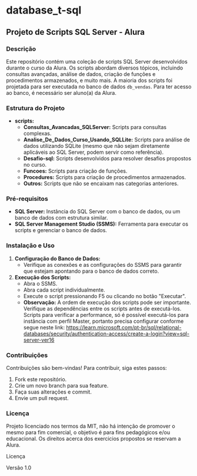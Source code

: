 # database_t-sql

## Projeto de Scripts SQL Server - Alura

### Descrição
Este repositório contém uma coleção de scripts SQL Server desenvolvidos durante o curso da Alura. Os scripts abordam diversos tópicos, incluindo consultas avançadas, análise de dados, criação de funções e procedimentos armazenados, e muito mais. A maioria dos scripts foi projetada para ser executada no banco de dados `db_vendas`.
Para ter acesso ao banco, é necessário ser aluno(a) da Alura.

### Estrutura do Projeto
* **scripts:**
    * **Consultas_Avancadas_SQLServer:** Scripts para consultas complexas.
    * **Analise_De_Dados_Curso_Usando_SQLLite:** Scripts para análise de dados utilizando SQLite (mesmo que não sejam diretamente aplicáveis ao SQL Server, podem servir como referência).
    * **Desafio-sql:** Scripts desenvolvidos para resolver desafios propostos no curso.
    * **Funcoes:** Scripts para criação de funções.
    * **Procedures:** Scripts para criação de procedimentos armazenados.
    * **Outros:** Scripts que não se encaixam nas categorias anteriores.


### Pré-requisitos
* **SQL Server:** Instância do SQL Server com o banco de dados, ou um banco de dados com estrutura similar.
* **SQL Server Management Studio (SSMS):** Ferramenta para executar os scripts e gerenciar o banco de dados.

### Instalação e Uso
1. **Configuração do Banco de Dados:**
    * Verifique as conexões e as configurações do SSMS para garantir que estejam apontando para o banco de dados correto.
2. **Execução dos Scripts:**
    * Abra o SSMS.
    * Abra cada script individualmente.
    * Execute o script pressionando F5 ou clicando no botão "Executar".
    * **Observação:** A ordem de execução dos scripts pode ser importante. Verifique as dependências entre os scripts antes de executá-los. Scripts para verificar a performance, só é possível executá-los para instância com perfil Master, portanto precisa configurar conforme segue neste link: https://learn.microsoft.com/pt-br/sql/relational-databases/security/authentication-access/create-a-login?view=sql-server-ver16 


### Contribuições
Contribuições são bem-vindas! Para contribuir, siga estes passos:
1. Fork este repositório.
2. Crie um novo branch para sua feature.
3. Faça suas alterações e commit.
4. Envie um pull request.

### Licença
Projeto licenciado nos termos da MIT, não há intenção de promover o mesmo para fim comercial, o objetivo é para fins pedagógicos e/ou educacional.
Os direitos acerca dos exercicios propostos se reservam a Alura. 


Licença

Versão 1.0

